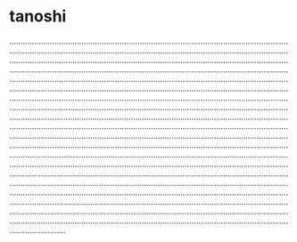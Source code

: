 # tanoshi

.........................................................................................................................................................................................................................................................................................................................................................................................................................................................................................................................................................................................................................................................................................................................................................................................................................................................................................................................................................................................................................................................................................................................................................................................................................................................................................................................................................................................................................................................................................................................................................................................................................................................................................................................................................................................................................................................................................................................................................................................................................................................................................................................................................................................................................................................................................................................................................................................................................................................................................................................................................................................................